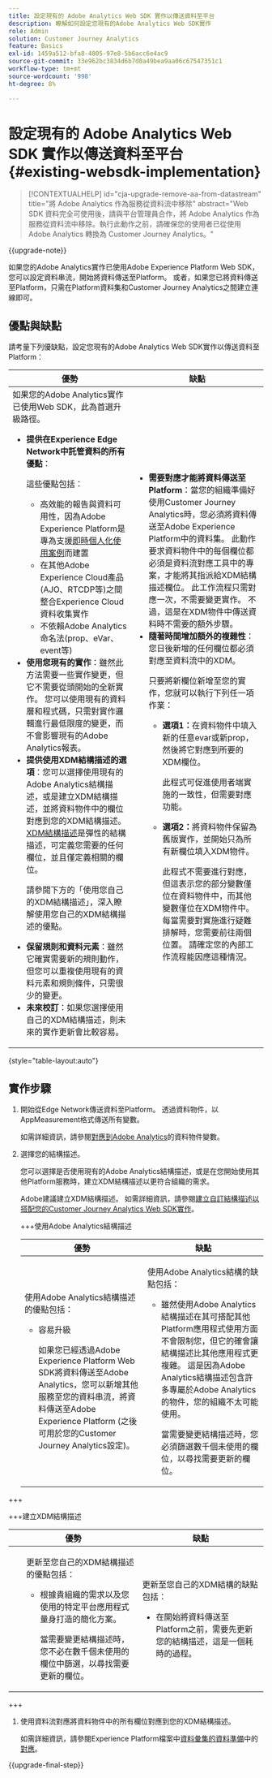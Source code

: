 ```yaml
---
title: 設定現有的 Adobe Analytics Web SDK 實作以傳送資料至平台
description: 瞭解如何設定您現有的Adobe Analytics Web SDK實作
role: Admin
solution: Customer Journey Analytics
feature: Basics
exl-id: 1459a512-bfa8-4805-97e8-5b6acc6e4ac9
source-git-commit: 33e962bc3834d6b7d0a49bea9aa06c67547351c1
workflow-type: tm+mt
source-wordcount: '998'
ht-degree: 8%

---
```


# 設定現有的 Adobe Analytics Web SDK 實作以傳送資料至平台 {#existing-websdk-implementation}

<!-- markdownlint-disable MD034 -->

>[!CONTEXTUALHELP]
>id="cja-upgrade-remove-aa-from-datastream"
>title="將 Adobe Analytics 作為服務從資料流中移除"
>abstract="Web SDK 資料完全可使用後，請與平台管理員合作，將 Adobe Analytics 作為服務從資料流中移除。執行此動作之前，請確保您的使用者已從使用 Adobe Analytics 轉換為 Customer Journey Analytics。"

<!-- markdownlint-enable MD034 -->

{{upgrade-note}}

如果您的Adobe Analytics實作已使用Adobe Experience Platform Web SDK，您可以設定資料串流，開始將資料傳送至Platform。 或者，如果您已將資料傳送至Platform，只需在Platform資料集和Customer Journey Analytics之間建立連線即可。


## 優點與缺點

請考量下列優缺點，設定您現有的Adobe Analytics Web SDK實作以傳送資料至Platform：

| 優勢 | 缺點 |
|----------|---------|
| 如果您的Adobe Analytics實作已使用Web SDK，此為首選升級路徑。<ul><li>**提供在Experience Edge Network中託管資料的所有優點**： <p>這些優點包括：</p><ul><li>高效能的報告與資料可用性，因為Adobe Experience Platform是專為支援[即時個人化使用案例](https://experienceleague.adobe.com/docs/experience-platform/destinations/ui/activate/configure-personalization-destinations.html)而建置</li><li>在其他Adobe Experience Cloud產品(AJO、RTCDP等)之間整合Experience Cloud資料收集實作</li><li>不依賴Adobe Analytics命名法(prop、eVar、event等)</li></ul><li>**使用您現有的實作**：雖然此方法需要一些實作變更，但它不需要從頭開始的全新實作。 您可以使用現有的資料層和程式碼，只需對實作邏輯進行最低限度的變更，而不會影響現有的Adobe Analytics報表。</li><li>**提供使用XDM結構描述的選項**：您可以選擇使用現有的Adobe Analytics結構描述，或是建立XDM結構描述，並將資料物件中的欄位對應到您的XDM結構描述。 [XDM結構描述](https://experienceleague.adobe.com/en/docs/experience-platform/xdm/home#xdm-schemas)是彈性的結構描述，可定義您需要的任何欄位，並且僅定義相關的欄位。 <p>請參閱下方的「使用您自己的XDM結構描述」，深入瞭解使用您自己的XDM結構描述的優點。</p></li><li>**保留規則和資料元素**：雖然它確實需要新的規則動作，但您可以重複使用現有的資料元素和規則條件，只需很少的變更。</li><li>**未來校訂**：如果您選擇使用自己的XDM結構描述，則未來的實作更新會比較容易。</li></ul> | <ul><li>**需要對應才能將資料傳送至Platform**：當您的組織準備好使用Customer Journey Analytics時，您必須將資料傳送至Adobe Experience Platform中的資料集。 此動作要求資料物件中的每個欄位都必須是資料流對應工具中的專案，才能將其指派給XDM結構描述欄位。 此工作流程只需對應一次，不需要變更實作。 不過，這是在XDM物件中傳送資料時不需要的額外步驟。</li><li>**隨著時間增加額外的複雜性**：您日後新增的任何欄位都必須對應至資料流中的XDM。<p>只要將新欄位新增至您的實作，您就可以執行下列任一項作業：</p><ul><li>**選項1：**&#x200B;在資料物件中填入新的任意evar或新prop，然後將它對應到所要的XDM欄位。<p>此程式可促進使用者端實施的一致性，但需要對應功能。</p></li><li>**選項2：**&#x200B;將資料物件保留為舊版實作，並開始只為所有新欄位填入XDM物件。<p>此程式不需要進行對應，但這表示您的部分變數僅位在資料物件中，而其他變數僅位在XDM物件中。 每當需要對實施進行疑難排解時，您需要前往兩個位置。 請確定您的內部工作流程能因應這種情況。</p></li></ul> |

{style="table-layout:auto"}

## 實作步驟

1. 開始從Edge Network傳送資料至Platform。 透過資料物件，以AppMeasurement格式傳送所有變數。

   如需詳細資訊，請參閱[對應到Adobe Analytics](https://experienceleague.adobe.com/zh-hant/docs/analytics/implementation/aep-edge/data-var-mapping)的資料物件變數。

1. 選擇您的結構描述。

   您可以選擇是否使用現有的Adobe Analytics結構描述，或是在您開始使用其他Platform服務時，建立XDM結構描述以更符合組織的需求。

   Adobe建議建立XDM結構描述。 如需詳細資訊，請參閱[建立自訂結構描述以搭配您的Customer Journey Analytics Web SDK實作](/help/getting-started/cja-upgrade/cja-upgrade-schema-create.md)。

   +++使用Adobe Analytics結構描述

   | 優勢 | 缺點 |
   |----------|---------|
   | <p>使用Adobe Analytics結構描述的優點包括：</p><ul><li>容易升級<p>如果您已經透過Adobe Experience Platform Web SDK將資料傳送至Adobe Analytics，您可以新增其他服務至您的資料串流，將資料傳送至Adobe Experience Platform (之後可用於您的Customer Journey Analytics設定)。</p></li></ul> | <p>使用Adobe Analytics結構的缺點包括：</p><ul><li>雖然使用Adobe Analytics結構描述在其可搭配其他Platform應用程式使用方面不會限制您，但它的確會讓結構描述比其他應用程式更複雜。 這是因為Adobe Analytics結構描述包含許多專屬於Adobe Analytics的物件，您的組織不太可能使用。<p>當需要變更結構描述時，您必須篩選數千個未使用的欄位，以尋找需要更新的欄位。</p></li></ul> |

+++

   +++建立XDM結構描述

   | 優勢 | 缺點 |
   |----------|---------|
   | <ul><p>更新至您自己的XDM結構描述的優點包括：</p><ul><li>根據貴組織的需求以及您使用的特定平台應用程式量身打造的簡化方案。</li><p>當需要變更結構描述時，您不必在數千個未使用的欄位中篩選，以尋找需要更新的欄位。</p></ul> | <p>更新至您自己的XDM結構的缺點包括：</p><ul><li>在開始將資料傳送至Platform之前，需要先更新您的結構描述，這是一個耗時的過程。</li></ul> |

+++

1. 使用資料流對應將資料物件中的所有欄位對應到您的XDM結構描述。

   如需詳細資訊，請參閱Experience Platform檔案中[資料彙集的資料準備](https://experienceleague.adobe.com/en/docs/experience-platform/datastreams/data-prep)中的[對應](https://experienceleague.adobe.com/en/docs/experience-platform/datastreams/data-prep?lang=en#mapping)。

{{upgrade-final-step}}

